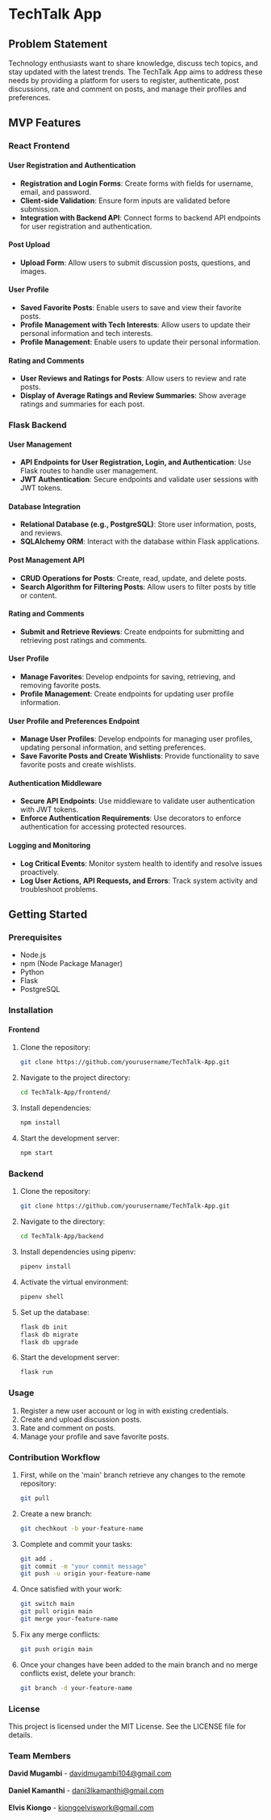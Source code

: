 # TechTalk App

## Problem Statement
Technology enthusiasts want to share knowledge, discuss tech topics, and stay updated with the latest trends. The TechTalk App aims to address these needs by providing a platform for users to register, authenticate, post discussions, rate and comment on posts, and manage their profiles and preferences.

## MVP Features

### React Frontend

#### User Registration and Authentication
- **Registration and Login Forms**: Create forms with fields for username, email, and password.
- **Client-side Validation**: Ensure form inputs are validated before submission.
- **Integration with Backend API**: Connect forms to backend API endpoints for user registration and authentication.

#### Post Upload
- **Upload Form**: Allow users to submit discussion posts, questions, and images.

#### User Profile
- **Saved Favorite Posts**: Enable users to save and view their favorite posts.
- **Profile Management with Tech Interests**: Allow users to update their personal information and tech interests.
- **Profile Management**: Enable users to update their personal information.

#### Rating and Comments
- **User Reviews and Ratings for Posts**: Allow users to review and rate posts.
- **Display of Average Ratings and Review Summaries**: Show average ratings and summaries for each post.

### Flask Backend

#### User Management
- **API Endpoints for User Registration, Login, and Authentication**: Use Flask routes to handle user management.
- **JWT Authentication**: Secure endpoints and validate user sessions with JWT tokens.

#### Database Integration
- **Relational Database (e.g., PostgreSQL)**: Store user information, posts, and reviews.
- **SQLAlchemy ORM**: Interact with the database within Flask applications.

#### Post Management API
- **CRUD Operations for Posts**: Create, read, update, and delete posts.
- **Search Algorithm for Filtering Posts**: Allow users to filter posts by title or content.

#### Rating and Comments
- **Submit and Retrieve Reviews**: Create endpoints for submitting and retrieving post ratings and comments.

#### User Profile
- **Manage Favorites**: Develop endpoints for saving, retrieving, and removing favorite posts.
- **Profile Management**: Create endpoints for updating user profile information.

#### User Profile and Preferences Endpoint
- **Manage User Profiles**: Develop endpoints for managing user profiles, updating personal information, and setting preferences.
- **Save Favorite Posts and Create Wishlists**: Provide functionality to save favorite posts and create wishlists.

#### Authentication Middleware
- **Secure API Endpoints**: Use middleware to validate user authentication with JWT tokens.
- **Enforce Authentication Requirements**: Use decorators to enforce authentication for accessing protected resources.

#### Logging and Monitoring
- **Log Critical Events**: Monitor system health to identify and resolve issues proactively.
- **Log User Actions, API Requests, and Errors**: Track system activity and troubleshoot problems.

## Getting Started

### Prerequisites
- Node.js
- npm (Node Package Manager)
- Python
- Flask
- PostgreSQL

### Installation

#### Frontend
1. Clone the repository:
   ```sh
   git clone https://github.com/yourusername/TechTalk-App.git
2. Navigate to the project directory:
   ```sh
   cd TechTalk-App/frontend/   
3. Install dependencies:
   ```sh
   npm install
4. Start the development server:
   ```sh
   npm start
### Backend

1. Clone the repository:
   ```sh
   git clone https://github.com/yourusername/TechTalk-App.git
2. Navigate to the directory:
   ```sh
   cd TechTalk-App/backend
3. Install dependencies using pipenv:
   ```sh
   pipenv install
4. Activate the virtual environment:
   ```sh
   pipenv shell
5. Set up the database:
   ```sh
   flask db init
   flask db migrate
   flask db upgrade
6. Start the development server:
   ```sh
   flask run
### Usage

1. Register a new user account or log in with existing credentials.
2. Create and upload discussion posts.
3. Rate and comment on posts.
4. Manage your profile and save favorite posts.

### Contribution Workflow

1. First, while on the 'main' branch retrieve any changes to the remote repository:
   ```sh
   git pull
2. Create a new branch:
   ```sh
   git chechkout -b your-feature-name
3. Complete and commit your tasks:
   ```sh
   git add .
   git commit -m "your commit message"
   git push -u origin your-feature-name
4. Once satisfied with your work:
   ```sh
   git switch main
   git pull origin main
   git merge your-feature-name
5. Fix any merge conflicts:
   ```sh
   git push origin main
6. Once your changes have been added to the main branch and no merge conflicts exist, delete your branch:
   ```sh
   git branch -d your-feature-name
### License

This project is licensed under the MIT License. See the LICENSE file for details.

### Team Members

**David Mugambi** - davidmugambi104@gmail.com <br><br>
**Daniel Kamanthi** - dani3lkamanthi@gmail.com <br><br>
**Elvis Kiongo** - kiongoelviswork@gmail.com




